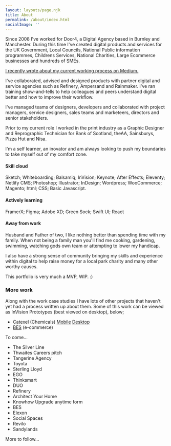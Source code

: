 ```yaml
---
layout: layouts/page.njk
title: About
permalink: /about/index.html
socialImage: ''
---
```

Since 2008 I've worked for Door4, a Digital Agency based in Burnley and Manchester. During this time I've created digital products and services for the UK Government, Local Councils, National Public information programmes, Childrens Services, National Charities, Large Ecommerce businesses and hundreds of SMEs. 

[I recently wrote about my current working process on Medium.](https://medium.com/@moosterbrewster/my-process-26923838d0ee)

I've collaborated, advised and designed products with partner digital and service agencies such as Refinery, Ampersand and Rainmaker. I've ran training show-and-tells to help colleagues and peers understand digital better and how to improve their workflow.

I've managed teams of designers, developers and collaborated with project managers, service designers, sales teams and marketeers, directors and senior stakeholders.

Prior to my current role I worked in the print industry as a Graphic Designer and Reprographic Technician for Bank of Scotland, theAA, Sainsburys, Pizza Hut and Nisa. 

I'm a self learner, an inovator and am always looking to push my boundaries to take myself out of my comfort zone.

#### Skill cloud

Sketch; Whiteboarding; Balsamiq; InVision; Keynote; After Effects; Eleventy; Netlify CMS; Photoshop; Illustrator; InDesign; Wordpress; WooCommerce; Magento; html; CSS; Basic Javascript.

#### Actively learning

FramerX; Figma; Adobe XD; Green Sock; Swift UI; React

#### Away from work

Husband and Father of two, I like nothing better than spending time with my family. When not being a family man you'll find me cooking, gardening, swimming, watching gods own team or attempting to lower my handicap.

I also have a strong sense of community bringing my skills and experience within  digital to help raise money for a local park charity and many other worthy causes.

This portfolio is very much a MVP, WIP. :)

### More work

Along with the work case studies I have lots of other projects that haven't yet had a process written up about them. Some of this work can be viewed as InVision Prototypes (best viewed on desktop), below;

* Catexel (Chemicals) [Mobile](https://invis.io/TV6LKZ99F) [Desktop](https://invis.io/6BTR1GOFKCZ)
* [BES](https://invis.io/K6TR1EMC8JR) (e-commerce)

To come...

* The Silver Line
* Thwaites Careers pitch
* Tangerine Agency
* Toyota
* Sterling Lloyd
* EGO
* Thinksmart
* DUO
* Refinery
* Architect Your Home
* Knowhow Upgrade anytime form
* BES
* Elexon
* Social Spaces
* Revilo
* Sandylands

More to follow...
